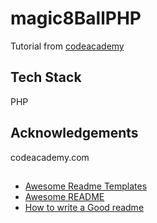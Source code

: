 # magic8BallPHP
Tutorial from [codeacademy](www.codecademy.com)

## Tech Stack
PHP

## Acknowledgements
codeacademy.com

## 
 - [Awesome Readme Templates](https://awesomeopensource.com/project/elangosundar/awesome-README-templates)
 - [Awesome README](https://github.com/matiassingers/awesome-readme)
 - [How to write a Good readme](https://bulldogjob.com/news/449-how-to-write-a-good-readme-for-your-github-project)
